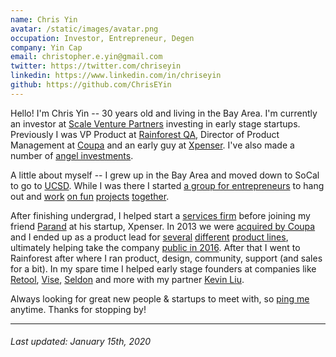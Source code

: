 ```yaml
---
name: Chris Yin
avatar: /static/images/avatar.png
occupation: Investor, Entrepreneur, Degen
company: Yin Cap
email: christopher.e.yin@gmail.com
twitter: https://twitter.com/chriseyin
linkedin: https://www.linkedin.com/in/chriseyin
github: https://github.com/ChrisEYin
---
```


Hello! I'm Chris Yin -- 30 years old and living in the Bay Area. I'm currently an investor at [Scale Venture Partners](https://www.scalevp.com/) investing in early stage startups. Previously I was VP Product at [Rainforest QA](https://www.rainforestqa.com/), Director of Product Management at [Coupa](https://www.crunchbase.com/organization/coupa) and an early guy at [Xpenser](https://www.crunchbase.com/organization/xpenser). I've also made a number of [angel investments](https://angel.co/chrisyin).

A little about myself -- I grew up in the Bay Area and moved down to SoCal to go to [UCSD](https://ucsd.edu/). While I was there I started [a group for entrepreneurs](http://rady.ucsd.edu/ciid/pathways-ventures/) to hang out and [work](http://nextshark.com/ecoqube-how-this-startup-can-seriously-end-world-hunger/) [on fun](http://www.premedhq.com) [projects](http://www.bbc.com/future/story/20131030-net-lessons-for-worlds-poorest) [together](http://ivn.us/2012/12/08/locbit-young-ceo-amongst-citys-core-startups/).

After finishing undergrad, I helped start a [services firm](http://bespokepartners.com/) before joining my friend [Parand](https://twitter.com/parand) at his startup, Xpenser. In 2013 we were [acquired by Coupa](http://www.xconomy.com/san-diego/2013/04/18/acquired-or-acq-hired-xpenser-adds-expertise-to-coupas-web-services/) and I ended up as a product lead for [several](https://venturebeat.com/2016/01/28/coupas-expense-management-solution-receives-highest-score-for-proficiency/) [different](https://finance.yahoo.com/news/coupa-software-unveils-inventory-application-120000580.html) [product lines](https://www.paystreamadvisors.com/2015-paystream-innovate-award-winners-announced/), ultimately helping take the company [public in 2016](https://www.businessinsider.com/coupa-ipo-is-another-smash-hit-2016-10). After that I went to Rainforest after where I ran product, design, community, support (and sales for a bit). In my spare time I helped early stage founders at companies like [Retool](https://retool.in/), [Vise](https://visea.com/), [Seldon](https://www.seldon.io/) and more with my partner [Kevin Liu](https://twitter.com/ckevinliu).

Always looking for great new people & startups to meet with, so [ping me](https://twitter.com/chriseyin/) anytime. Thanks for stopping by!

<hr></hr>

<h6><i>Last updated: January 15th, 2020</i></h6>
